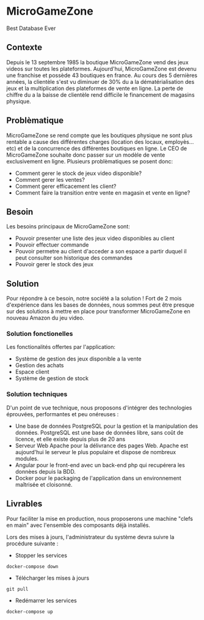 # MicroGameZone
Best Database Ever

## Contexte
Depuis le 13 septembre 1985 la boutique MicroGameZone vend des jeux videos sur toutes les plateformes. Aujourd'hui, MicroGameZone est devenu une franchise et possède 43 boutiques en france. Au cours des 5 dernières années, la clientèle s'est vu diminuer de 30% du a la dématérialisation des jeux et la multiplication des plateformes de vente en ligne. La perte de chiffre du a la baisse de clientèle rend difficile le financement de magasins physique.

## Problèmatique 
MicroGameZone se rend compte que les boutiques physique ne sont plus rentable a cause des différentes charges (location des locaux, employès... etc) et de la concurrence des différentes boutiques en ligne.
Le CEO de MicroGameZone souhaite donc passer sur un modèle de vente exclusivement en ligne. Plusieurs problèmatiques se posent donc:

- Comment gerer le stock de jeux video disponible?
- Comment gerer les ventes?
- Comment gerer efficacement les client?
- Comment faire la transition entre vente en magasin et vente en ligne?


## Besoin
Les besoins principaux de MicroGameZone sont:

- Pouvoir presenter une liste des jeux video disponibles au client
- Pouvoir effectuer commande
- Pouvoir permetre au client d'acceder a son espace a partir duquel il peut consulter son historique des commandes
- Pouvoir gerer le stock des jeux


## Solution
Pour répondre à ce besoin, notre société a la solution ! Fort de 2 mois d'expérience dans les bases de données, nous sommes peut être presque sur des solutions à mettre en place pour transformer MicroGameZone en nouveau Amazon du jeu video.

### Solution fonctionelles
  Les fonctionalités offertes par l'application:
  - Système de gestion des jeux disponible a la vente
  - Gestion des achats
  - Espace client
  - Système de gestion de stock
  
### Solution techniques
D'un point de vue technique, nous proposons d'intégrer des technologies éprouvées, performantes et peu onéreuses :
- Une base de données PostgreSQL pour la gestion et la manipulation des données. PostgreSQL est une base de données libre, sans coût de licence, et elle existe depuis plus de 20 ans
- Serveur Web Apache pour la délivrance des pages Web. Apache est aujourd'hui le serveur le plus populaire et dispose de nombreux modules.
- Angular pour le front-end avec un back-end php qui recupérera les donnèes depuis la BDD. 
- Docker pour le packaging de l'application dans un environnement maîtrisée et cloisonné.


## Livrables
Pour faciliter la mise en production, nous proposerons une machine "clefs en main" avec l'ensemble des composants déjà installés.

Lors des mises à jours, l'administrateur du système devra suivre la procédure suivante :
- Stopper les services 
```
docker-compose down
```
- Télécharger les mises à jours
```
git pull
```
- Redémarrer les services
```
docker-compose up
```
